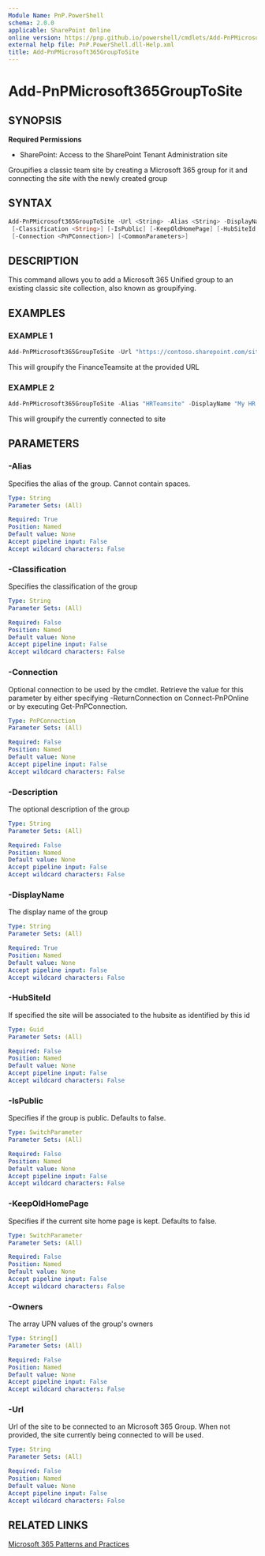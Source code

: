 ```yaml
---
Module Name: PnP.PowerShell
schema: 2.0.0
applicable: SharePoint Online
online version: https://pnp.github.io/powershell/cmdlets/Add-PnPMicrosoft365GroupToSite.html
external help file: PnP.PowerShell.dll-Help.xml
title: Add-PnPMicrosoft365GroupToSite
---
```

  
# Add-PnPMicrosoft365GroupToSite

## SYNOPSIS

**Required Permissions**

* SharePoint: Access to the SharePoint Tenant Administration site

Groupifies a classic team site by creating a Microsoft 365 group for it and connecting the site with the newly created group

## SYNTAX

```powershell
Add-PnPMicrosoft365GroupToSite -Url <String> -Alias <String> -DisplayName <String> [-Description <String>]
 [-Classification <String>] [-IsPublic] [-KeepOldHomePage] [-HubSiteId <Guid>] [-Owners <String[]>]
 [-Connection <PnPConnection>] [<CommonParameters>]
```

## DESCRIPTION
This command allows you to add a Microsoft 365 Unified group to an existing classic site collection, also known as groupifying.

## EXAMPLES

### EXAMPLE 1
```powershell
Add-PnPMicrosoft365GroupToSite -Url "https://contoso.sharepoint.com/sites/FinanceTeamsite" -Alias "FinanceTeamsite" -DisplayName "My finance team site group"
```

This will groupify the FinanceTeamsite at the provided URL

### EXAMPLE 2
```powershell
Add-PnPMicrosoft365GroupToSite -Alias "HRTeamsite" -DisplayName "My HR team site group"
```

This will groupify the currently connected to site

## PARAMETERS

### -Alias
Specifies the alias of the group. Cannot contain spaces.

```yaml
Type: String
Parameter Sets: (All)

Required: True
Position: Named
Default value: None
Accept pipeline input: False
Accept wildcard characters: False
```

### -Classification
Specifies the classification of the group

```yaml
Type: String
Parameter Sets: (All)

Required: False
Position: Named
Default value: None
Accept pipeline input: False
Accept wildcard characters: False
```

### -Connection
Optional connection to be used by the cmdlet. Retrieve the value for this parameter by either specifying -ReturnConnection on Connect-PnPOnline or by executing Get-PnPConnection.

```yaml
Type: PnPConnection
Parameter Sets: (All)

Required: False
Position: Named
Default value: None
Accept pipeline input: False
Accept wildcard characters: False
```

### -Description
The optional description of the group

```yaml
Type: String
Parameter Sets: (All)

Required: False
Position: Named
Default value: None
Accept pipeline input: False
Accept wildcard characters: False
```

### -DisplayName
The display name of the group

```yaml
Type: String
Parameter Sets: (All)

Required: True
Position: Named
Default value: None
Accept pipeline input: False
Accept wildcard characters: False
```

### -HubSiteId
If specified the site will be associated to the hubsite as identified by this id

```yaml
Type: Guid
Parameter Sets: (All)

Required: False
Position: Named
Default value: None
Accept pipeline input: False
Accept wildcard characters: False
```

### -IsPublic
Specifies if the group is public. Defaults to false.

```yaml
Type: SwitchParameter
Parameter Sets: (All)

Required: False
Position: Named
Default value: None
Accept pipeline input: False
Accept wildcard characters: False
```

### -KeepOldHomePage
Specifies if the current site home page is kept. Defaults to false.

```yaml
Type: SwitchParameter
Parameter Sets: (All)

Required: False
Position: Named
Default value: None
Accept pipeline input: False
Accept wildcard characters: False
```

### -Owners
The array UPN values of the group's owners

```yaml
Type: String[]
Parameter Sets: (All)

Required: False
Position: Named
Default value: None
Accept pipeline input: False
Accept wildcard characters: False
```

### -Url
Url of the site to be connected to an Microsoft 365 Group. When not provided, the site currently being connected to will be used.

```yaml
Type: String
Parameter Sets: (All)

Required: False
Position: Named
Default value: None
Accept pipeline input: False
Accept wildcard characters: False
```

## RELATED LINKS

[Microsoft 365 Patterns and Practices](https://aka.ms/m365pnp)
